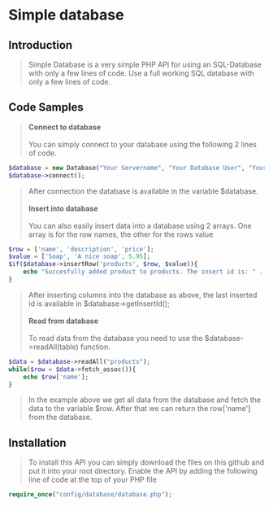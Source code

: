# Simple database

## Introduction

> Simple Database is a very simple PHP API for using an SQL-Database with only a few lines of code. Use a full working SQL database with only a few lines of code.

## Code Samples

> <b>Connect to database</b><br><br>
> You can simply connect to your database using the following 2 lines of code.
```php
$database = new Database("Your Servername", "Your Database User", "YourUserPassword", "YourDatabaseName");
$database->connect();
```
> After connection the database is available in the variable $database.<br><br>
> <b>Insert into database</b><br><br>
> You can also easily insert data into a database using 2 arrays. One array is for the row names, the other for the rows value
```php
$row = ['name', 'description', 'price'];
$value = ['Soap', 'A nice soap', 5.95];
$if($database->insertRow('products', $row, $value)){
    echo "Succesfully added product to products. The insert id is: " . $database->getInsertId();
}
```
> After inserting columns into the database as above, the last inserted id is available in $database->getInsertId();<br><br>
> <b>Read from database</b><br><br>
> To read data from the database you need to use the $database->readAll(table) function.
```php
$data = $database->readAll("products");
while($row = $data->fetch_assoc()){
    echo $row['name'];
}
```
> In the example above we get all data from the database and fetch the data to the variable $row. After that we can return the row['name'] from the database.

## Installation

> To install this API you can simply download the files on this github and put it into your root directory. Enable the API by adding the following line of code at the top of your PHP file
```php
require_once("config/database/database.php");
```